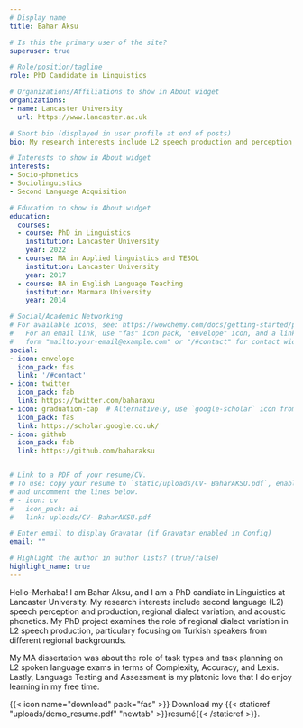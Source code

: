 ```yaml
---
# Display name
title: Bahar Aksu

# Is this the primary user of the site?
superuser: true

# Role/position/tagline
role: PhD Candidate in Linguistics

# Organizations/Affiliations to show in About widget
organizations:
- name: Lancaster University
  url: https://www.lancaster.ac.uk

# Short bio (displayed in user profile at end of posts)
bio: My research interests include L2 speech production and perception, regional dialect variation, and acoustic phonetics.

# Interests to show in About widget
interests:
- Socio-phonetics
- Sociolinguistics
- Second Language Acquisition

# Education to show in About widget
education:
  courses:
  - course: PhD in Linguistics 
    institution: Lancaster University
    year: 2022
  - course: MA in Applied linguistics and TESOL
    institution: Lancaster University
    year: 2017
  - course: BA in English Language Teaching
    institution: Marmara University
    year: 2014

# Social/Academic Networking
# For available icons, see: https://wowchemy.com/docs/getting-started/page-builder/#icons
#   For an email link, use "fas" icon pack, "envelope" icon, and a link in the
#   form "mailto:your-email@example.com" or "/#contact" for contact widget.
social:
- icon: envelope
  icon_pack: fas
  link: '/#contact'
- icon: twitter
  icon_pack: fab
  link: https://twitter.com/baharaxu
- icon: graduation-cap  # Alternatively, use `google-scholar` icon from `ai` icon pack
  icon_pack: fas
  link: https://scholar.google.co.uk/
- icon: github
  icon_pack: fab
  link: https://github.com/baharaksu


# Link to a PDF of your resume/CV.
# To use: copy your resume to `static/uploads/CV- BaharAKSU.pdf`, enable `ai` icons in `params.toml`, 
# and uncomment the lines below.
# - icon: cv
#   icon_pack: ai
#   link: uploads/CV- BaharAKSU.pdf

# Enter email to display Gravatar (if Gravatar enabled in Config)
email: ""

# Highlight the author in author lists? (true/false)
highlight_name: true
---
```


Hello-Merhaba! I am Bahar Aksu, and I am a PhD candiate in Linguistics at Lancaster University. My research interests include second language (L2) speech perception and production, regional dialect variation, and acoustic phonetics. My PhD project examines the role of regional dialect variation in L2 speech production, particulary focusing on Turkish speakers from different regional backgrounds.

My MA dissertation was about the role of task types and task planning on L2 spoken language exams in terms of Complexity, Accuracy, and Lexis. Lastly, Language Testing and Assessment is my platonic love that I do enjoy learning in my free time.

{{< icon name="download" pack="fas" >}} Download my {{< staticref "uploads/demo_resume.pdf" "newtab" >}}resumé{{< /staticref >}}.
